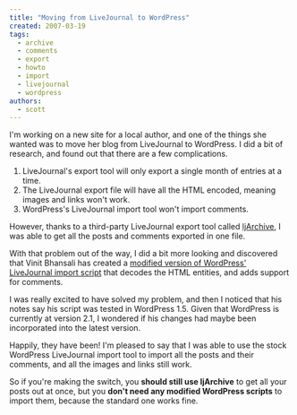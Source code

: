 ```yaml
---
title: "Moving from LiveJournal to WordPress"
created: 2007-03-19
tags: 
  - archive
  - comments
  - export
  - howto
  - import
  - livejournal
  - wordpress
authors: 
  - scott
---
```


I'm working on a new site for a local author, and one of the things she wanted was to move her blog from LiveJournal to WordPress. I did a bit of research, and found out that there are a few complications.

1. LiveJournal's export tool will only export a single month of entries at a time.
2. The LiveJournal export file will have all the HTML encoded, meaning images and links won't work.
3. WordPress's LiveJournal import tool won't import comments.

However, thanks to a third-party LiveJournal export tool called [ljArchive](http://www.fawx.com/ljArchive/), I was able to get all the posts and comments exported in one file.

With that problem out of the way, I did a bit more looking and discovered that Vinit Bhansali has created a [modified version of WordPress' LiveJournal import script](http://www.bhansalimail.com/wordpress_import-livejournal.php) that decodes the HTML entities, and adds support for comments.

I was really excited to have solved my problem, and then I noticed that his notes say his script was tested in WordPress 1.5. Given that WordPress is currently at version 2.1, I wondered if his changes had maybe been incorporated into the latest version.

Happily, they have been! I'm pleased to say that I was able to use the stock WordPress LiveJournal import tool to import all the posts and their comments, and all the images and links still work.

So if you're making the switch, you **should still use ljArchive** to get all your posts out at once, but you **don't need any modified WordPress scripts** to import them, because the standard one works fine.
